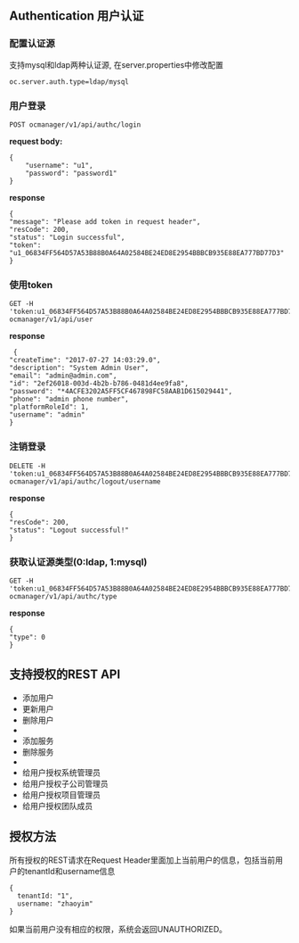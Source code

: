 ## Authentication 用户认证
### 配置认证源
支持mysql和ldap两种认证源, 在server.properties中修改配置
```
oc.server.auth.type=ldap/mysql
```
### 用户登录
```
POST ocmanager/v1/api/authc/login

```
__request body:__
```
{
    "username": "u1",
    "password": "password1"
}
```
__response__
```
{
"message": "Please add token in request header",
"resCode": 200,
"status": "Login successful",
"token": "u1_06834FF564D57A53B88B0A64A02584BE24ED8E2954BBBCB935E88EA777BD77D3"
}
```

### 使用token
```
GET -H 'token:u1_06834FF564D57A53B88B0A64A02584BE24ED8E2954BBBCB935E88EA777BD77D3' ocmanager/v1/api/user
```
__response__
```
 {
"createTime": "2017-07-27 14:03:29.0",
"description": "System Admin User",
"email": "admin@admin.com",
"id": "2ef26018-003d-4b2b-b786-0481d4ee9fa8",
"password": "*4ACFE3202A5FF5CF467898FC58AAB1D615029441",
"phone": "admin phone number",
"platformRoleId": 1,
"username": "admin"
}
```

### 注销登录
```
DELETE -H 'token:u1_06834FF564D57A53B88B0A64A02584BE24ED8E2954BBBCB935E88EA777BD77D3' ocmanager/v1/api/authc/logout/username
```
__response__
```
{
"resCode": 200,
"status": "Logout successful!"
}
```

### 获取认证源类型(0:ldap, 1:mysql)
```
GET -H 'token:u1_06834FF564D57A53B88B0A64A02584BE24ED8E2954BBBCB935E88EA777BD77D3' ocmanager/v1/api/authc/type
```
__response__
```
{
"type": 0
}
```

## 支持授权的REST API

 * 添加用户
 * 更新用户
 * 删除用户
 *
 * 添加服务
 * 删除服务
 *
 * 给用户授权系统管理员
 * 给用户授权子公司管理员
 * 给用户授权项目管理员
 * 给用户授权团队成员

## 授权方法

所有授权的REST请求在Request Header里面加上当前用户的信息，包括当前用户的tenantId和username信息

```
{
  tenantId: "1",
  username: "zhaoyim"
}
```

如果当前用户没有相应的权限，系统会返回UNAUTHORIZED。
